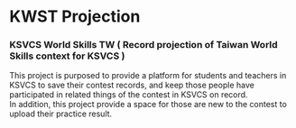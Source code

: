 # KWST Projection  
### KSVCS World Skills TW ( Record projection of Taiwan World Skills context for KSVCS )  

This project is purposed to provide a platform for students and teachers in KSVCS to save their contest records, and keep those people have participated in related things of the contest in KSVCS on record.  
In addition, this project provide a space for those are new to the contest to upload their practice result.
